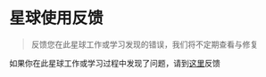 # 星球使用反馈
> 反馈您在此星球工作或学习发现的错误，我们将不定期查看与修复

如果你在此星球工作或学习过程中发现了问题，请到[这里](https://github.com/EcosphereDeveloper/Earth-Issues/issues)反馈


